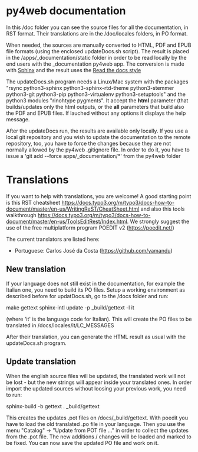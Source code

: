 # py4web documentation
  
In this /doc folder you can see the source files for all the documentation, in RST format. Their translations are
in the /doc/locales folders, in PO format.

When needed, the sources are manually converted to HTML, PDF and EPUB file formats (using the enclosed updateDocs.sh
script). The result is placed in the /apps/_documentation/static folder in order to be read locally by the end users with the _documentation py4web app.
The conversion is made with [Sphinx](https://www.sphinx-doc.org) and the result uses the
[Read the docs style](https://readthedocs.org/)


The updateDocs.sh program needs a Linux/Mac system with the packages
"rsync python3-sphinx python3-sphinx-rtd-theme python3-stemmer python3-git python3-pip python3-virtualenv python3-setuptools"
and the python3 modules "rinohtype pygments".
It accept the **html** parameter (that builds/updates only the html outputs, or the **all** parameters that build also the PDF and EPUB files.
If lauched without any options it displays the help message.

After the updateDocs run, the results are available only locally.
If you use a local git repository and you wish to update the documentation to the remote repository, too, you have to force the changes
because they are not normally allowed by the py4web .gitignore file. In order to do it, you have to issue a 'git add --force apps/_documentation/*' from
the py4web folder


# Translations

If you want to help with translations, you are welcome! A good starting point is this RST cheatsheet https://docs.typo3.org/m/typo3/docs-how-to-document/master/en-us/WritingReST/CheatSheet.html
and also this tools walkthrough https://docs.typo3.org/m/typo3/docs-how-to-document/master/en-us/ToolsEditRest/Index.html.
We strongly suggest the use of the free multiplatform program POEDIT v2 (https://poedit.net/)


The current translators are listed here:

* Portuguese: Carlos José da Costa (https://github.com/yamandu)


## New translation

If your language does not still exist in the documentation, for example the Italian one, you need to build its PO files. Setup a working environment as described before for updatDocs.sh, go to the
/docs folder and run:

make gettext
sphinx-intl update -p _build/gettext -l it

(where 'it' is the language code for Italian).
This will create the PO files to be translated in /docs/locales/it/LC_MESSAGES

After their translation,  you can generate the HTML result as usual with the updateDocs.sh program.

## Update translation

When the english source files will be updated, the translated work will not be lost - but the new strings will appear inside your translated ones.
In order import the updated sources without loosing your previous work, you need to run:

sphinx-build -b gettext . _build/gettext

This creates the updates .pot files on /docs/_build/gettext. 
With poedit you have to load the old translated .po file in your language. Then you use the menu "Catalog" -> "Update from POT file ..." in order to collect the updates from the .pot file.
The new additions / changes will be loaded and marked to be fixed. You can now save the updated PO file and work on it. 

